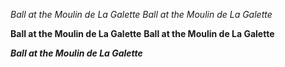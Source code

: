 *Ball at the Moulin de La Galette*
_Ball at the Moulin de La Galette_

**Ball at the Moulin de La Galette**
__Ball at the Moulin de La Galette__

_**Ball at the Moulin de La Galette**_
